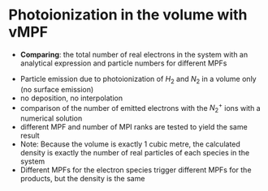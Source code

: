 # Photoionization in the volume with vMPF
- **Comparing**: the total number of real electrons in the system with an analytical expression and particle numbers for different MPFs
* Particle emission due to photoionization of $`H_{2}`$ and $`N_{2}`$ in a volume only (no surface emission)
* no deposition, no interpolation 
* comparison of the number of emitted electrons with the $`N_{2}^{+}`$ ions with a numerical solution
* different MPF and number of MPI ranks are tested to yield the same result
* Note: Because the volume is exactly 1 cubic metre, the calculated density is exactly the number of real particles of each species in the system
* Different MPFs for the electron species trigger different MPFs for the products, but the density is the same
